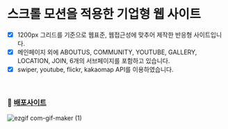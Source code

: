 # 스크롤 모션을 적용한 기업형 웹 사이트

- [x] 1200px 그리드를 기준으로 웹표준, 웹접근성에 맞추어 제작한 반응형 사이트입니다.
- [x] 메인페이지 외에 ABOUTUS, COMMUNITY, YOUTUBE, GALLERY, LOCATION, JOIN, 6개의 서브페이지를 포함하고 있습니다.
- [x] swiper, youtube, flickr, kakaomap API를 이용하였습니다.

<br>

### 🚀 [배포사이트](https://suyeon-hong.github.io/portfolio2)
![ezgif com-gif-maker (1)](https://user-images.githubusercontent.com/78653426/155837809-c7315f3d-46d7-4843-9793-5d21196053a8.gif)
